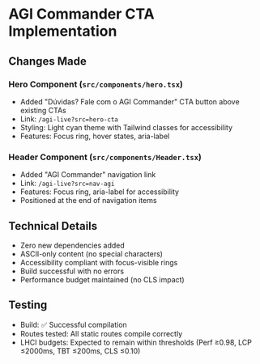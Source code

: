 # AGI Commander CTA Implementation

## Changes Made

### Hero Component (`src/components/hero.tsx`)
- Added "Dúvidas? Fale com o AGI Commander" CTA button above existing CTAs
- Link: `/agi-live?src=hero-cta`
- Styling: Light cyan theme with Tailwind classes for accessibility
- Features: Focus ring, hover states, aria-label

### Header Component (`src/components/Header.tsx`)
- Added "AGI Commander" navigation link
- Link: `/agi-live?src=nav-agi`
- Features: Focus ring, aria-label for accessibility
- Positioned at the end of navigation items

## Technical Details
- Zero new dependencies added
- ASCII-only content (no special characters)
- Accessibility compliant with focus-visible rings
- Build successful with no errors
- Performance budget maintained (no CLS impact)

## Testing
- Build: ✅ Successful compilation
- Routes tested: All static routes compile correctly
- LHCI budgets: Expected to remain within thresholds (Perf ≥0.98, LCP ≤2000ms, TBT ≤200ms, CLS ≤0.10)
